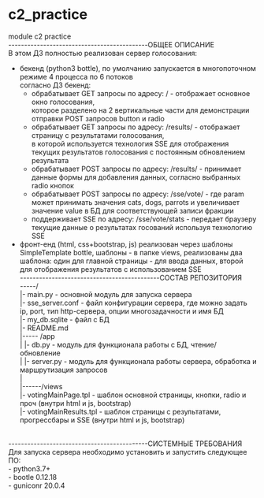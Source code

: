 # c2_practice
module c2 practice<br>
--------------------------------------------ОБЩЕЕ ОПИСАНИЕ<br>
В этом ДЗ полностью реализован сервер голосования:<br>
- бекенд (python3 bottle), по умолчанию запускается в многопоточном режиме 4 процесса по 6 потоков<br>
  согласно ДЗ бекенд:<br>
  - обрабатывает GET запросы по адресу: /    - отображает основное окно голосования,<br>
  которое разделено на 2 вертикальные части для демонстрации отправки POST запросов button и radio<br>
  - обрабатывает GET запросы по адресу: /results/   - отображает страницу с результатами голосования,<br>
  в которой используется технология SSE для отображения текущих результатов голосования с постоянным обновлением результата<br>
  - обрабатывает POST запросы по адресу: /results/  -  принимает данные формы для добавления данных, согласно выбранных radio
  кнопок<br>
  - обрабатывает POST запросы по адресу: /sse/vote/<param>   - где param может принимать значения cats, dogs, parrots и увеличивает значение value в БД для соответствующей записи фракции<br>
  - поддерживает SSE по адресу: /sse/vote/stats    - передает браузеру текущие данные о результатах госований используя технологию SSE<br>
- фронт-енд (html, css+bootstrap, js) реализован через шаблоны SimpleTemplate bottle, шаблоны - в папке views, реализованы два
шаблона: один для главной страницы - для ввода данных, второй для отображения результатов с использованием SSE<br>
--------------------------------------------СОСТАВ РЕПОЗИТОРИЯ<br>
-----/<br>
     |- main.py - основной модуль для запуска сервера<br>
     |- sse_server.conf - файл конфигурации сервера, где можно задать ip, port, тип http-сервера, опции многозадачности и имя БД<br>
     |- my_db.sqlite - файл с БД<br>
     |- README.md<br>
     |----- /app<br>
     |      |- db.py - модуль для функционала работы с БД, чтение/обновление<br>
     |      |- server.py - модуль для функционала работы сервера, обработка и маршрутизация запросов<br>
     |<br>
     |------/views<br>
            |- votingMainPage.tpl - шаблон основной страницы, кнопки, radio и проч (внутри html и js, bootstrap)<br>
            |- votingMainResults.tpl - шаблон страницы с результатами, прогрессбары и SSE (внутри html и js, bootstrap)<br>
<br>
--------------------------------------------СИСТЕМНЫЕ ТРЕБОВАНИЯ<br>
Для запуска сервера необходимо установить и запустить следующее ПО:<br>
- python3.7+<br>
- bootle 0.12.18<br>
- guniconr 20.0.4<br>
